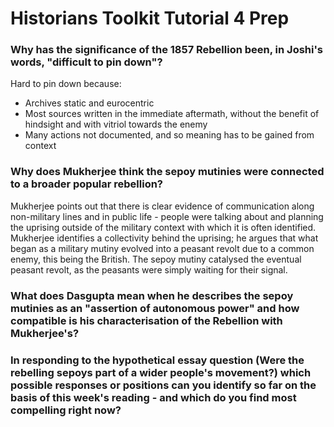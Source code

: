 # Historians Toolkit Tutorial 4 Prep


### Why has the significance of the 1857 Rebellion been, in Joshi's words, "difficult to pin down"?

Hard to pin down because:

- Archives static and eurocentric
- Most sources written in the immediate aftermath, without the benefit of hindsight and with vitriol towards the enemy
- Many actions not documented, and so meaning has to be gained from context

### Why does Mukherjee think the sepoy mutinies were connected to a broader popular rebellion?

Mukherjee points out that there is clear evidence of communication along non-military lines and in public life - people were talking about and planning the uprising outside of the military context with which it is often identified. Mukherjee identifies a collectivity behind the uprising; he argues that what began as a military mutiny evolved into a peasant revolt due to a common enemy, this being the British. The sepoy mutiny catalysed the eventual peasant revolt, as the peasants were simply waiting for their signal.

### What does Dasgupta mean when he describes the sepoy mutinies as an "assertion of autonomous power" and how compatible is his characterisation of the Rebellion with Mukherjee's?



### In responding to the hypothetical essay question (Were the rebelling sepoys part of a wider people's movement?) which possible responses or positions can you identify so far on the basis of this week's reading - and which do you find most compelling right now?